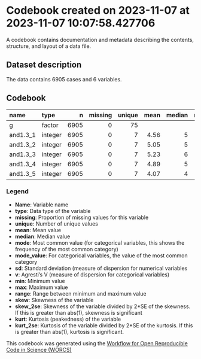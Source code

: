 Codebook created on 2023-11-07 at 2023-11-07 10:07:58.427706
================

A codebook contains documentation and metadata describing the contents,
structure, and layout of a data file.

## Dataset description

The data contains 6905 cases and 6 variables.

## Codebook

| name     | type    |    n | missing | unique | mean | median | mode | mode_value  |   sd |    v | min | max | range |  skew | skew_2se |  kurt | kurt_2se |
|:---------|:--------|-----:|--------:|-------:|-----:|-------:|-----:|:------------|-----:|-----:|----:|----:|------:|------:|---------:|------:|---------:|
| g        | factor  | 6905 |       0 |     75 |      |        |  339 | mturk_india |      | 0.98 |     |     |       |       |          |       |          |
| and1.3_1 | integer | 6905 |       0 |      7 | 4.56 |      5 |    5 |             | 1.55 |      |   1 |   7 |     6 | -0.52 |    -8.80 | -0.59 |    -4.96 |
| and1.3_2 | integer | 6905 |       0 |      7 | 5.05 |      5 |    5 |             | 1.50 |      |   1 |   7 |     6 | -0.78 |   -13.20 | -0.03 |    -0.29 |
| and1.3_3 | integer | 6905 |       0 |      7 | 5.23 |      6 |    6 |             | 1.42 |      |   1 |   7 |     6 | -1.00 |   -16.97 |  0.53 |     4.46 |
| and1.3_4 | integer | 6905 |       0 |      7 | 4.89 |      5 |    5 |             | 1.57 |      |   1 |   7 |     6 | -0.68 |   -11.58 | -0.37 |    -3.10 |
| and1.3_5 | integer | 6905 |       0 |      7 | 4.07 |      4 |    4 |             | 1.84 |      |   1 |   7 |     6 | -0.07 |    -1.10 | -1.20 |   -10.20 |

### Legend

- **Name**: Variable name
- **type**: Data type of the variable
- **missing**: Proportion of missing values for this variable
- **unique**: Number of unique values
- **mean**: Mean value
- **median**: Median value
- **mode**: Most common value (for categorical variables, this shows the
  frequency of the most common category)
- **mode_value**: For categorical variables, the value of the most
  common category
- **sd**: Standard deviation (measure of dispersion for numerical
  variables
- **v**: Agresti’s V (measure of dispersion for categorical variables)
- **min**: Minimum value
- **max**: Maximum value
- **range**: Range between minimum and maximum value
- **skew**: Skewness of the variable
- **skew_2se**: Skewness of the variable divided by 2\*SE of the
  skewness. If this is greater than abs(1), skewness is significant
- **kurt**: Kurtosis (peakedness) of the variable
- **kurt_2se**: Kurtosis of the variable divided by 2\*SE of the
  kurtosis. If this is greater than abs(1), kurtosis is significant.

This codebook was generated using the [Workflow for Open Reproducible
Code in Science (WORCS)](https://osf.io/zcvbs/)
